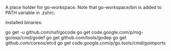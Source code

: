 A place holder for go-workspace.  Note that go-workspace/bin is added to
PATH variable in .zshrc.

Installed binaries:

go get -u github.com/nsf/gocode
go get code.google.com/p/rog-go/exp/cmd/godef
go get github.com/tools/godep
go get github.com/coreos/etcd
go get code.google.com/p/go.tools/cmd/goimports
